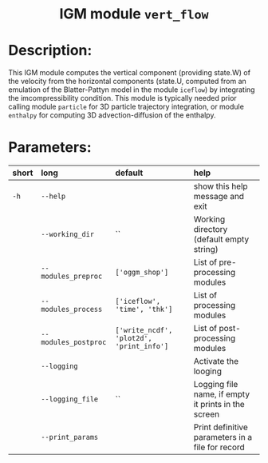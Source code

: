 ### <h1 align="center" id="title">IGM module `vert_flow` </h1>

# Description:

This IGM module computes the vertical component (providing state.W) of the velocity from the horizontal components (state.U, computed from an emulation of the Blatter-Pattyn model in the module `iceflow`) by integrating the imcompressibility condition. This module is typically needed prior calling module `particle` for 3D particle trajectory integration, or module `enthalpy` for computing 3D advection-diffusion of the enthalpy.

 
# Parameters: 


|short|long|default|help|
| :--- | :--- | :--- | :--- |
|`-h`|`--help`||show this help message and exit|
||`--working_dir`|``|Working directory (default empty string)|
||`--modules_preproc`|`['oggm_shop']`|List of pre-processing modules|
||`--modules_process`|`['iceflow', 'time', 'thk']`|List of processing modules|
||`--modules_postproc`|`['write_ncdf', 'plot2d', 'print_info']`|List of post-processing modules|
||`--logging`||Activate the looging|
||`--logging_file`|``|Logging file name, if empty it prints in the screen|
||`--print_params`||Print definitive parameters in a file for record|
